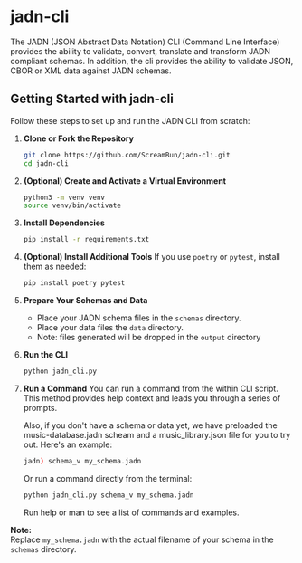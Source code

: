 # jadn-cli

The JADN (JSON Abstract Data Notation) CLI (Command Line Interface) provides the ability to validate, convert, translate and transform JADN compliant schemas.  In addition, the cli provides the ability to validate JSON, CBOR or XML data against JADN schemas.

## Getting Started with jadn-cli

Follow these steps to set up and run the JADN CLI from scratch:

1. **Clone or Fork the Repository**

   ```sh
   git clone https://github.com/ScreamBun/jadn-cli.git
   cd jadn-cli
   ```

2. **(Optional) Create and Activate a Virtual Environment**

   ```sh
   python3 -m venv venv
   source venv/bin/activate
   ```

3. **Install Dependencies**

   ```sh
   pip install -r requirements.txt
   ```

4. **(Optional) Install Additional Tools**
   If you use `poetry` or `pytest`, install them as needed:

   ```sh
   pip install poetry pytest
   ```

5. **Prepare Your Schemas and Data**
   - Place your JADN schema files in the `schemas` directory.
   - Place your data files the `data` directory.
   - Note: files generated will be dropped in the `output` directory

6. **Run the CLI**

   ```sh
   python jadn_cli.py
   ```

7. **Run a Command**
   You can run a command from the within CLI script.  
   This method provides help context and leads you through a series of prompts.  

   Also, if you don't have a schema or data yet, we have preloaded the music-database.jadn scheam and a music_library.json file for you to try out.  Here's an example:

   ```sh
   jadn) schema_v my_schema.jadn
   ```

   Or run a command directly from the terminal:

   ```sh
   python jadn_cli.py schema_v my_schema.jadn
   ```

   Run help or man to see a list of commands and examples.

**Note:**  
Replace `my_schema.jadn` with the actual filename of your schema in the `schemas` directory.
